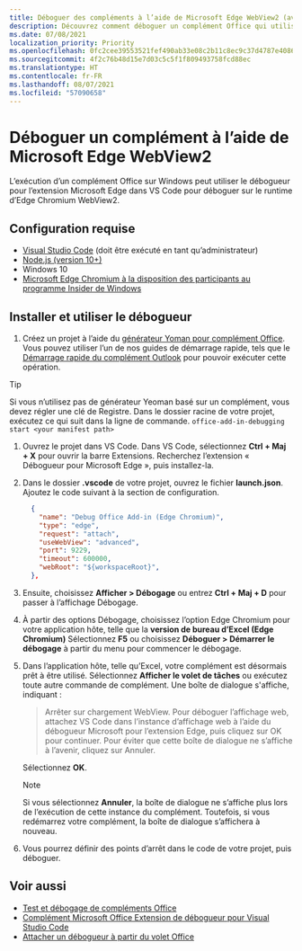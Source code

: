```yaml
---
title: Déboguer des compléments à l’aide de Microsoft Edge WebView2 (avec Chromium)
description: Découvrez comment déboguer un complément Office qui utilise Microsoft Edge WebView2 (avec Chromium) à l’aide du débogueur pour l’extension Microsoft Edge dans VS Code.
ms.date: 07/08/2021
localization_priority: Priority
ms.openlocfilehash: 0fc2cee39553521fef490ab33e08c2b11c8ec9c37d4787e408647f72c30df3b7
ms.sourcegitcommit: 4f2c76b48d15e7d03c5c5f1f809493758fcd88ec
ms.translationtype: HT
ms.contentlocale: fr-FR
ms.lasthandoff: 08/07/2021
ms.locfileid: "57090658"
---
```

# <a name="debug-add-ins-on-windows-using-edge-chromium-webview2"></a>Déboguer un complément à l’aide de Microsoft Edge WebView2

L’exécution d’un complément Office sur Windows peut utiliser le débogueur pour l’extension Microsoft Edge dans VS Code pour déboguer sur le runtime d’Edge Chromium WebView2.

## <a name="prerequisites"></a>Configuration requise

- [Visual Studio Code](https://code.visualstudio.com/) (doit être exécuté en tant qu’administrateur)
- [Node.js (version 10+)](https://nodejs.org/)
- Windows 10
- [Microsoft Edge Chromium à la disposition des participants au programme Insider de Windows](https://www.microsoftedgeinsider.com/)

## <a name="install-and-use-the-debugger"></a>Installer et utiliser le débogueur

1. Créez un projet à l’aide du [générateur Yoman pour complément Office](https://github.com/OfficeDev/generator-office). Vous pouvez utiliser l’un de nos guides de démarrage rapide, tels que le [Démarrage rapide du complément Outlook](../quickstarts/outlook-quickstart.md) pour pouvoir exécuter cette opération.

> [!TIP]
> Si vous n’utilisez pas de générateur Yeoman basé sur un complément, vous devez régler une clé de Registre. Dans le dossier racine de votre projet, exécutez ce qui suit dans la ligne de commande.
 `office-add-in-debugging start <your manifest path>`

1. Ouvrez le projet dans VS Code. Dans VS Code, sélectionnez **Ctrl + Maj + X** pour ouvrir la barre Extensions. Recherchez l’extension « Débogueur pour Microsoft Edge », puis installez-la.

1. Dans le dossier **.vscode** de votre projet, ouvrez le fichier **launch.json**. Ajoutez le code suivant à la section de configuration.

      ```JSON
        {
          "name": "Debug Office Add-in (Edge Chromium)",
          "type": "edge",
          "request": "attach",
          "useWebView": "advanced",
          "port": 9229,
          "timeout": 600000,
          "webRoot": "${workspaceRoot}",
        },
      ```

1. Ensuite, choisissez **Afficher > Débogage** ou entrez **Ctrl + Maj + D** pour passer à l’affichage Débogage.

1. À partir des options Débogage, choisissez l’option Edge Chromium pour votre application hôte, telle que la **version de bureau d’Excel (Edge Chromium)** Sélectionnez **F5** ou choisissez **Déboguer > Démarrer le débogage** à partir du menu pour commencer le débogage.

1. Dans l’application hôte, telle qu’Excel, votre complément est désormais prêt à être utilisé. Sélectionnez **Afficher le volet de tâches** ou exécutez toute autre commande de complément. Une boîte de dialogue s'affiche, indiquant :

   > Arrêter sur chargement WebView.
   > Pour déboguer l’affichage web, attachez VS Code dans l’instance d’affichage web à l’aide du débogueur Microsoft pour l’extension Edge, puis cliquez sur OK pour continuer. Pour éviter que cette boîte de dialogue ne s’affiche à l’avenir, cliquez sur Annuler.

   Sélectionnez **OK**.

   > [!NOTE]
   > Si vous sélectionnez **Annuler**, la boîte de dialogue ne s’affiche plus lors de l’exécution de cette instance du complément. Toutefois, si vous redémarrez votre complément, la boîte de dialogue s’affichera à nouveau.

1. Vous pourrez définir des points d’arrêt dans le code de votre projet, puis déboguer.

## <a name="see-also"></a>Voir aussi

- [Test et débogage de compléments Office](test-debug-office-add-ins.md)
- [Complément Microsoft Office Extension de débogueur pour Visual Studio Code](debug-with-vs-extension.md)
- [Attacher un débogueur à partir du volet Office](attach-debugger-from-task-pane.md)
